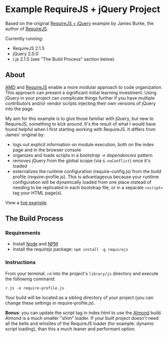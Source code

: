 # Example RequireJS + jQuery Project #

Based on the original [RequireJS + jQuery][original] example by James Burke, the author of [RequireJS][requirejs].

Currently running:

  - RequireJS 2.1.5
  - jQuery 2.0.0
  - r.js 2.1.5 (see "The Build Process" section below)


## About ##

[AMD][amd] and [RequireJS][requirejs] enable a more modular approach to code organization. This approach can present a significant initial learning investment. Using jQuery in your project can complicate things further if you have multiple contributors and/or vendor scripts injecting their own versions of jQuery into the page.

My aim for this example is to give those familiar with jQuery, but new to RequireJS, something to kick around. It's the result of what I would have found helpful when I first starting working with RequireJS. It differs from James' original by:

  - logs out explicit information on module execution, both on the index page and in the browser console
  - organizes and loads scripts in a *bootstrap -> dependencies* pattern
  - removes jQuery from the global scope (via `$.noConflict`) once it's loaded 
  - externalizes the runtime configuration (require-config.js) from the build profile (require-profile.js). This is advantageous because your runtime configuration will be dynamically loaded from one place instead of needing to be replicated in each bootstrap file, or in a separate `<script>` tag your HTML page(s).

View a [live example][gh-pages].


## The Build Process

### Requirements

  - Install [Node][node] and [NPM][npm]
  - Install the requirejs package: `npm install -g requirejs`


### Instructions ###

From your terminal, `cd` into the project's `library/js` directory and execute the following command:

    r.js -o require-profile.js

Your build will be located as a sibling directory of your project (you can change these settings in require-profile.js).

**Bonus**: you can update the script tag in index.html to use the [Almond][almond] build. Almond is a much smaller "shim" loader. If your built project doesn't need all the bells and whistles of the RequireJS loader (for example: dynamic script loading), than this a much leaner and performant option.

[amd]: https://github.com/amdjs/amdjs-api/wiki/AMD
[almond]: https://github.com/jrburke/almond
[requirejs]: https://github.com/jrburke/requirejs
[original]: https://github.com/jrburke/require-jquery
[node]: http://nodejs.org/
[npm]: https://github.com/isaacs/npm
[gh-pages]: http://ryanfitzer.github.com/Example-RequireJS-jQuery-Project/

